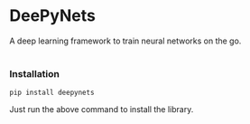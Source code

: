 # DeePyNets
 
A deep learning framework to train neural networks on the go.
<br/><br/>

### Installation
```pip install deepynets```

Just run the above command to install the library.
